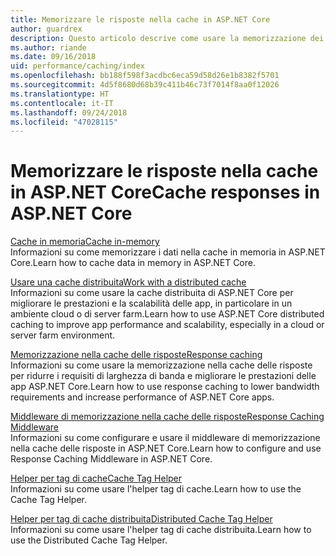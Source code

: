 ```yaml
---
title: Memorizzare le risposte nella cache in ASP.NET Core
author: guardrex
description: Questo articolo descrive come usare la memorizzazione dei dati e delle risposte nella cache per migliorare le prestazioni delle app ASP.NET Core.
ms.author: riande
ms.date: 09/16/2018
uid: performance/caching/index
ms.openlocfilehash: bb188f598f3acdbc6eca59d58d26e1b8382f5701
ms.sourcegitcommit: 4d5f8680d68b39c411b46c73f7014f8aa0f12026
ms.translationtype: HT
ms.contentlocale: it-IT
ms.lasthandoff: 09/24/2018
ms.locfileid: "47028115"
---
```

# <a name="cache-responses-in-aspnet-core"></a><span data-ttu-id="64e4f-103">Memorizzare le risposte nella cache in ASP.NET Core</span><span class="sxs-lookup"><span data-stu-id="64e4f-103">Cache responses in ASP.NET Core</span></span>

[<span data-ttu-id="64e4f-104">Cache in memoria</span><span class="sxs-lookup"><span data-stu-id="64e4f-104">Cache in-memory</span></span>](xref:performance/caching/memory)  
<span data-ttu-id="64e4f-105">Informazioni su come memorizzare i dati nella cache in memoria in ASP.NET Core.</span><span class="sxs-lookup"><span data-stu-id="64e4f-105">Learn how to cache data in memory in ASP.NET Core.</span></span>

[<span data-ttu-id="64e4f-106">Usare una cache distribuita</span><span class="sxs-lookup"><span data-stu-id="64e4f-106">Work with a distributed cache</span></span>](xref:performance/caching/distributed)  
<span data-ttu-id="64e4f-107">Informazioni su come usare la cache distribuita di ASP.NET Core per migliorare le prestazioni e la scalabilità delle app, in particolare in un ambiente cloud o di server farm.</span><span class="sxs-lookup"><span data-stu-id="64e4f-107">Learn how to use ASP.NET Core distributed caching to improve app performance and scalability, especially in a cloud or server farm environment.</span></span>

[<span data-ttu-id="64e4f-108">Memorizzazione nella cache delle risposte</span><span class="sxs-lookup"><span data-stu-id="64e4f-108">Response caching</span></span>](xref:performance/caching/response)  
<span data-ttu-id="64e4f-109">Informazioni su come usare la memorizzazione nella cache delle risposte per ridurre i requisiti di larghezza di banda e migliorare le prestazioni delle app ASP.NET Core.</span><span class="sxs-lookup"><span data-stu-id="64e4f-109">Learn how to use response caching to lower bandwidth requirements and increase performance of ASP.NET Core apps.</span></span>

[<span data-ttu-id="64e4f-110">Middleware di memorizzazione nella cache delle risposte</span><span class="sxs-lookup"><span data-stu-id="64e4f-110">Response Caching Middleware</span></span>](xref:performance/caching/middleware)  
<span data-ttu-id="64e4f-111">Informazioni su come configurare e usare il middleware di memorizzazione nella cache delle risposte in ASP.NET Core.</span><span class="sxs-lookup"><span data-stu-id="64e4f-111">Learn how to configure and use Response Caching Middleware in ASP.NET Core.</span></span>

[<span data-ttu-id="64e4f-112">Helper per tag di cache</span><span class="sxs-lookup"><span data-stu-id="64e4f-112">Cache Tag Helper</span></span>](xref:mvc/views/tag-helpers/builtin-th/cache-tag-helper)  
<span data-ttu-id="64e4f-113">Informazioni su come usare l'helper tag di cache.</span><span class="sxs-lookup"><span data-stu-id="64e4f-113">Learn how to use the Cache Tag Helper.</span></span>

[<span data-ttu-id="64e4f-114">Helper per tag di cache distribuita</span><span class="sxs-lookup"><span data-stu-id="64e4f-114">Distributed Cache Tag Helper</span></span>](xref:mvc/views/tag-helpers/builtin-th/distributed-cache-tag-helper)  
<span data-ttu-id="64e4f-115">Informazioni su come usare l'helper tag di cache distribuita.</span><span class="sxs-lookup"><span data-stu-id="64e4f-115">Learn how to use the Distributed Cache Tag Helper.</span></span>
